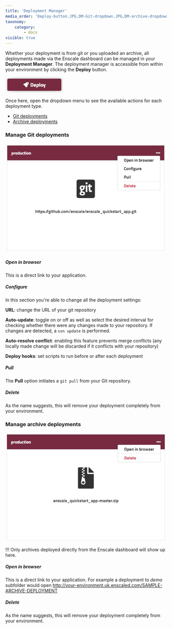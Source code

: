 ```yaml
---
title: 'Deployment Manager'
media_order: 'Deploy-button.JPG,DM-Git-dropdown.JPG,DM-archive-dropdown.JPG'
taxonomy:
    category:
        - docs
visible: true
---
```


Whether your deployment is from git or you uploaded an archive, all deployments made via the Enscale dashboard can be managed in your **Deployment Manager**. The deployment manager is accessible from within your environment by clicking the **Deploy** button.

![](Deploy-button.JPG)

Once here, open the dropdown menu to see the available actions for each deployment type.
* [Git deployments](/getting-started/deployments/deployment-manager#manage-git-deployments)
* [Archive deployments](/getting-started/deployments/deployment-manager#manage-archive-deployments)

### Manage Git deployments

![](DM-Git-dropdown.JPG)

##### Open in browser

This is a direct link to your application. 

##### Configure

In this section you're able to change all the deployment settings:

**URL**: change the URL of your git repository

**Auto-update**: toggle on or off as well as select the desired interval for checking whether there were any changes made to your repository. If changes are detected, a `svn update` is performed.

**Auto-resolve conflict**: enabling this feature prevents merge conflicts (any locally made change will be discarded if it conflicts with your repository)

**Deploy hooks**: set scripts to run before or after each deployment

##### Pull

The **Pull** option initiates a `git pull` from your Git repository.

##### Delete

As the name suggests, this will remove your deployment completely from your environment.


### Manage archive deployments
![](DM-archive-dropdown.JPG)

!!! Only archives deployed directly from the Enscale dashboard will show up here.

##### Open in browser

This is a direct link to your application. For example a deployment to *demo* subfolder would open http://your-environment.uk.enscaled.com/SAMPLE-ARCHIVE-DEPLOYMENT

##### Delete

As the name suggests, this will remove your deployment completely from your environment.

